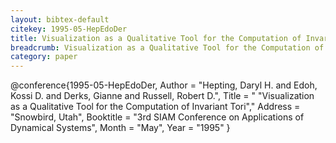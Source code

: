 ```yaml
---
layout: bibtex-default
citekey: 1995-05-HepEdoDer
title: Visualization as a Qualitative Tool for the Computation of Invariant Tori (1995)
breadcrumb: Visualization as a Qualitative Tool for the Computation of Invariant Tori (1995)
category: paper
---
```

@conference{1995-05-HepEdoDer,
	Author =  "Hepting, Daryl H. and Edoh, Kossi D. and Derks, Gianne and Russell, Robert D.",
	Title = " "Visualization as a Qualitative Tool for the Computation of Invariant Tori","
	Address =  "Snowbird, Utah",
	Booktitle =  "3rd SIAM Conference on Applications of Dynamical Systems",
	Month =  "May",
	Year =  "1995"
}
